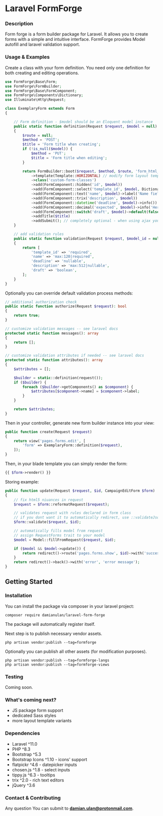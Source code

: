 # Laravel FormForge

### Description

Form forge is a form builder package for Laravel. It allows you to create forms with a simple and intuitive interface. FormForge provides Model autofill and laravel validation support.

### Usage & Examples

Create a class with your form definition. You need only one definition for both creating and editing operations.

```php
use FormForge\Base\Form;
use FormForge\FormBuilder;
use FormForge\Base\FormComponent;
use FormForge\Components\Dictionary;
use Illuminate\Http\Request;

class ExemplaryForm extends Form
{

    // Form definition - $model should be an Eloquent model instance
    public static function definition(Request $request, $model = null): FormBuilder
    {
        $route = null;
        $method = 'POST';
        $title = 'Form title when creating';
        if (!is_null($model)) {
            $method = 'PUT';
            $title = 'Form title when editing';
        }

        return FormBuilder::boot($request, $method, $route, 'form_html_id')
            ->template(Template::HORIZONTAL) // modify form layout template
            ->class('custom-form-classes')
            ->add(FormComponent::hidden('id', $model))
            ->add(FormComponent::select('template_id', $model, Dictionary::fromModel(Model::class, 'attribute'))->required()) // form element branded as required
            ->add(FormComponent::text('name', $model)->label('Name field label')->required())
            ->add(FormComponent::trix('description', $model))
            ->add(FormComponent::datetime('deadline', $model)->info())
            ->add(FormComponent::decimal('expected', $model)->info('Here give explanation under questionmark icon'))
            ->add(FormComponent::switch('draft', $model)->default(false))
            ->addTitle($title)
            ->addSubmit(); // completely optional - when using ajax you'd want to
    }

    // add validation rules
    public static function validation(Request $request, $model_id = null): array
    {
        return [
            'template_id' => 'required',
            'name' => 'max:120|required',
            'deadline' => 'nullable',
            'description' => 'max:512|nullable',
            'draft' => 'boolean',
        ];
    }
}
```

Optionally you can override default validation process methods:

```php
// additional authorization check
public static function authorize(Request $request): bool
{
    return true;
}

// customize validation messages -- see laravel docs
protected static function messages(): array
{
    return [];
}

// customize validation attributes if needed -- see laravel docs
protected static function attributes(): array
{
    $attributes = [];

    $builder = static::definition(request());
    if ($builder) {
        foreach ($builder->getComponents() as $component) {
            $attributes[$component->name] = $component->label;
        }
    }

    return $attributes;
}
```

Then in your controller, generate new form builder instance into your view:

```php
public function create(Request $request)
{
    return view('pages.forms.edit', [
        'form' => ExemplaryForm::definition($request),
    ]);
}
```

Then, in your blade template you can simply render the form:

```php
{{ $form->render() }}
```

Storing example:

```php
public function update(Request $request, $id, CampaignEditForm $form)
{
    // fix html5 niuances in request
    $request = $form::reformatRequest($request);

    // validates request with rules declared in form class
    // if you dont want it to automatically redirect, use ::validateJson method instead
    $form::validate($request, $id);

    // automatically fills model from request
    // assign RequestForms trait to your model
    $model = Model::fillFromRequest($request, $id);

    if ($model && $model->update()) {
        return redirect()->route('pages.forms.show', $id)->with('success', 'success message');
    }
    return redirect()->back()->with('error', 'error message');
}
```

## Getting Started

### Installation

You can install the package via composer in your laravel project:

```
composer require damianulan/laravel-form-forge
```

The package will automatically register itself.

Next step is to publish necessary vendor assets.

```
php artisan vendor:publish --tag=formforge
```

Optionally you can publish all other assets (for modification purposes).

```
php artisan vendor:publish --tag=formforge-langs
php artisan vendor:publish --tag=formforge-views
```

### Testing

Coming soon.

### What's coming next?

- JS package form support
- dedicated Sass styles
- more layout template variants

### Dependencies

- Laravel ^11.0
- PHP ^8.3
- Bootstrap ^5.3
- Bootstrap Icons ^1.10 - icons' support
- flatpickr ^4.6 - datepicker inputs
- chosen.js ^1.8 - select inputs
- tippy.js ^6.3 - tooltips
- trix ^2.0 - rich text editors
- jQuery ^3.6

### Contact & Contributing

Any question You can submit to **damian.ulan@protonmail.com**.
